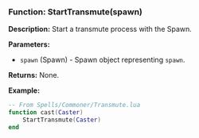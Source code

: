 ### Function: StartTransmute(spawn)

**Description:**
Start a transmute process with the Spawn.

**Parameters:**
- `spawn` (Spawn) - Spawn object representing `spawn`.

**Returns:** None.

**Example:**

```lua
-- From Spells/Commoner/Transmute.lua
function cast(Caster)
    StartTransmute(Caster)
end
```
